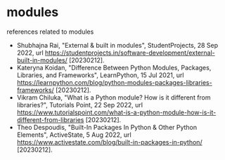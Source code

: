 # modules
references related to modules

+ Shubhajna Rai, "External & built in modules", StudentProjects, 28 Sep 2022, url https://studentprojects.in/software-development/external-built-in-modules/ 
[20230212].
+ Kateryna Koidan, "Difference Between Python Modules, Packages, Libraries, and Frameworks", LearnPython, 15 Jul 2021, url https://learnpython.com/blog/python-modules-packages-libraries-frameworks/ [20230212].
+ Vikram Chiluka, "What is a Python module? How is it different from libraries?", Tutorials Point, 22 Sep 2022, url https://www.tutorialspoint.com/what-is-a-python-module-how-is-it-different-from-libraries [20230212].
+ Theo Despoudis, "Built-In Packages In Python & Other Python Elements", ActiveState, 5 Aug 2022, url https://www.activestate.com/blog/built-in-packages-in-python/ [20230212].
